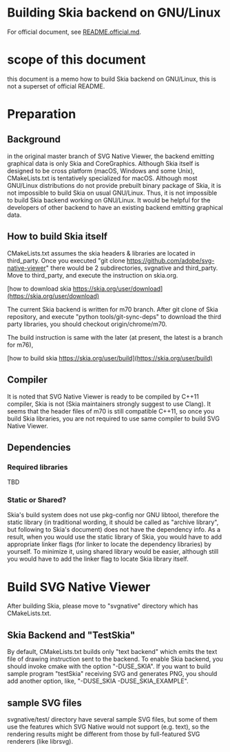 # Building Skia backend on GNU/Linux

For official document, see [README.official.md](/README.official.md).

# scope of this document

this document is a memo how to build Skia backend on GNU/Linux,
this is not a superset of official README.

# Preparation
## Background

in the original master branch of SVG Native Viewer, the backend
emitting graphical data is only Skia and CoreGraphics. Although
Skia itself is designed to be cross platform (macOS, Windows and
some Unix), CMakeLists.txt is tentatively specialized for macOS.
Although most GNU/Linux distributions do not provide prebuilt
binary package of Skia, it is not impossible to build Skia on
usual GNU/Linux. Thus, it is not impossible to build Skia backend
working on GNU/Linux. It would be helpful for the developers of
other backend to have an existing backend emitting graphical data.

## How to build Skia itself

CMakeLists.txt assumes the skia headers & libraries are located
in third_party. Once you executed "git clone https://github.com/adobe/svg-native-viewer"
there would be 2 subdirectories, svgnative and third_party.
Move to third_party, and execute the instruction on skia.org.

[how to download skia https://skia.org/user/download](https://skia.org/user/download)

The current Skia backend is written for m70 branch. After git
clone of Skia repository, and execute "python tools/git-sync-deps"
to download the third party libraries, you should checkout
origin/chrome/m70.

The build instruction is same with the later (at present,
the latest is a branch for m76),

[how to build skia https://skia.org/user/build](https://skia.org/user/build)

## Compiler

It is noted that SVG Native Viewer is ready to be compiled by
C++11 compiler, Skia is not (Skia maintainers strongly suggest
to use Clang). It seems that the header files of m70 is still
compatible C++11, so once you build Skia libraries, you are not
required to use same compiler to build SVG Native Viewer.

## Dependencies

### Required libraries
TBD

### Static or Shared?

Skia's build system does not use pkg-config nor GNU libtool,
therefore the static library (in traditional wording, it should
be called as "archive library", but following to Skia's document)
does not have the dependency info. As a result, when you would
use the static library of Skia, you would have to add appropriate
linker flags (for linker to locate the dependency libraries) by
yourself. To minimize it, using shared library would be easier,
although still you would have to add the linker flag to locate
Skia library itself.


# Build SVG Native Viewer

After building Skia, please move to "svgnative" directory
which has CMakeLists.txt.

## Skia Backend and "TestSkia"

By default, CMakeLists.txt builds only "text backend" which
emits the text file of drawing instruction sent to the backend.
To enable Skia backend, you should invoke cmake with the option
"-DUSE_SKIA". If you want to build sample program "testSkia"
receiving SVG and generates PNG, you should add another option,
like, "-DUSE_SKIA -DUSE_SKIA_EXAMPLE".

## sample SVG files

svgnative/test/ directory have several sample SVG files, but
some of them use the features which SVG Native would not
support (e.g. text), so the rendering results might be different
from those by full-featured SVG renderers (like librsvg).
